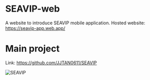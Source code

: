 # SEAVIP-web
A website to introduce SEAVIP mobile application.
Hosted website: https://seavip-app.web.app/


# Main project
Link: https://github.com/JJTAN0611/SEAVIP

![SEAVIP](https://seavip-app.web.app/assets/images/logo/seavip_logo_black.svg)
